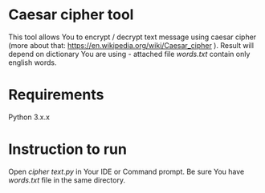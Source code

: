 # Caesar cipher tool
This tool allows You to encrypt / decrypt text message using caesar cipher (more about that: https://en.wikipedia.org/wiki/Caesar_cipher ). Result will depend on dictionary You are using - attached file *words.txt* contain only english words. 

# Requirements
Python 3.x.x

# Instruction to run

Open *cipher text.py* in Your IDE or Command prompt. Be sure You have *words.txt* file in the same directory.


